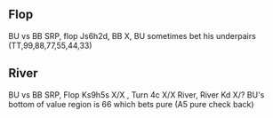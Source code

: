 ## Flop

BU vs BB SRP, flop Js6h2d, BB X, BU sometimes bet his underpairs (TT,99,88,77,55,44,33)



## River
BU vs BB SRP, Flop Ks9h5s X/X , Turn 4c X/X River, River Kd X/? BU's bottom of value region is 66  which bets pure (A5 pure check back)